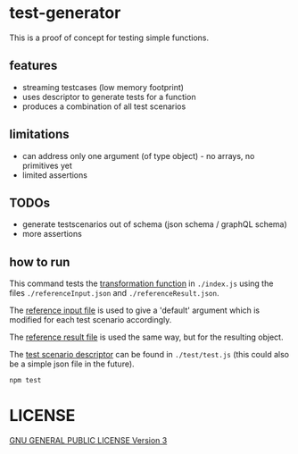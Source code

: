# test-generator

This is a proof of concept for testing simple functions.

## features

* streaming testcases (low memory footprint)
* uses descriptor to generate tests for a function
* produces a combination of all test scenarios

## limitations

* can address only one argument (of type object) - no arrays, no primitives yet
* limited assertions

## TODOs

* generate testscenarios out of schema (json schema / graphQL schema)
* more assertions

## how to run

This command tests the [transformation function](./index.js) in `./index.js` using the
files `./referenceInput.json` and  `./referenceResult.json`.

The [reference input file](./referenceInput.json) is used to give a 'default' argument which is
modified for each test scenario accordingly.

The [reference result file](./referenceResult.json) is used the same way, but for the resulting object.

The [test scenario descriptor](./test/test.js) can be found in `./test/test.js`
(this could also be a simple json file in the future).

```shell
npm test
```

# LICENSE

[GNU GENERAL PUBLIC LICENSE Version 3](./LICENSE)
